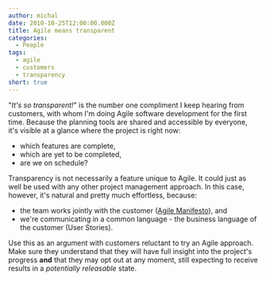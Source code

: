 ```yaml
---
author: michal
date: 2010-10-25T12:00:00.000Z
title: Agile means transparent
categories:
  - People
tags:
  - agile
  - customers
  - transparency
short: true
---
```


"_It's so transparent!_" is the number one compliment I keep hearing from customers, with whom I'm doing Agile software development for the first time. Because the planning tools are shared and accessible by everyone, it's visible at a glance where the project is right now:

<!--more-->

- which features are complete,
- which are yet to be completed,
- are we on schedule?

Transparency is not necessarily a feature unique to Agile. It could just as well be used with any other project management approach. In this case, however, it's natural and pretty much effortless, because:

- the team works jointly with the customer ([Agile Manifesto](http://agilemanifesto.org/ "Manifesto for Agile Software Development")), and
- we're communicating in a common language - the business language of the customer (User Stories).

Use this as an argument with customers reluctant to try an Agile approach. Make sure they understand that they will have full insight into the project's progress __and__ that they may opt out at any moment, still expecting to receive results in a _potentially releasable_ state.
